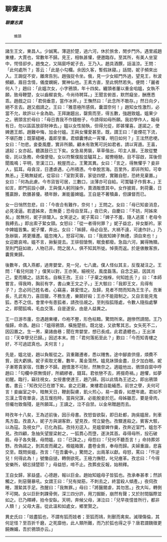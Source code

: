 

## 聊齋志異

##### 聊齋志異
　　`鴉頭`

* * *

諸生王文，東昌人。少誠篤。薄遊於楚，過六河，休於旅舍，閒步門外。遇里戚趙東樓，大賈也，常數年不歸。見王，相執甚懽，便邀臨存。至其所，有美人坐室中，愕怪卻步。趙曳之，又隔窗呼妮子去，王乃入。趙具酒饌，話溫涼。王問：「此何處所？」答云：「此是小勾欄。余因久客，暫假牀寢。」話間，妮子頻來出入。王跼促不安，離席告別。趙強捉令坐。俄，見一少女經門外過，望見王，秋波頻顧，眉目含情，儀度嫻婉，實神仙也。王素方直，至此惘然若失。便問：「麗者何人？」趙曰：「此媼次女，小字鴉頭，年十四矣。纏頭者屢以重金啗媼，女執不願，致母鞭楚，女以齒穉哀免，今尚待聘耳。」王聞言俯首，默然癡坐，酬應悉乖。趙戲之曰：「君倘垂意，當作冰斧。」王憮然曰：「此念所不敢存。」然日向夕，絕不言去。趙又戲請之。王曰：「雅意極所感佩，囊澀奈何！」趙知女性激烈，必當不允，故許以十金為助。王拜謝趨出，罄貲而至，得五數，強趙致媼。媼果少之。鴉頭言於母曰：「母日責我不作錢樹子，今請得如母所願。我初學作人，報母有日，勿以區區放卻財神去。」媼以女性拗執，但得允從，即甚懽喜。遂諾之，使婢邀王郎。趙難中悔，加金付媼。王與女懽愛甚至。既，謂王曰：「妾煙花下流，不堪匹敵；既蒙繾綣，義即至重。君傾囊博此一宵懽，明日如何？」王泫然悲哽。女曰：「勿悲。妾委風塵，實非所願。顧未有敦篤可託如君者。請以宵遁。王喜，遽起；女亦起。聽譙鼓已三下矣。女急易男裝，草草偕出，叩主人扉。王故從雙衛，託以急務，命僕便發。女以符繫僕股並驢耳上，縱轡極馳，目不容啟，耳後但聞風鳴；平明，至漢江口，稅屋而止。王驚其異。女曰：「言之，得無懼乎？妾非人，狐耳。母貪淫，日遭虐遇，心所積懣。今幸脫苦海。百里外，即非所知，可幸無恙。」王略無疑貳，從容曰：「室對芙蓉，家徒四壁，實難自慰，恐終見棄置。」女曰：「何為此慮。今市貨皆可居，三數口，淡薄亦可自給。可鬻驢子作貲本。」王如言，即門前設小肆，王與僕人躬同操作，賣酒販漿其中。女作披肩，刺荷囊，日獲贏餘，飲膳甚優。積年餘，漸能蓄婢媼。王自是不著犢鼻，但課督而已。

女一日悄然忽悲，曰：「今夜合有難作，奈何！」王問之。女曰：「母已知妾消息，必見凌逼。若遣姊來，吾無憂；恐母自至耳。」夜已央，自慶曰：「不妨，阿姊來矣。」居無何，妮子排闥入。女笑逆之。妮子罵曰：「婢子不羞，隨人逃匿！老母令我縛去。」即出索子縶女頸。女怒曰：「從一者得何罪？」妮子益忿，捽女斷衿。家中婢媼皆集。妮子懼，奔出。女曰：「姊歸，母必自至。大禍不遠，可速作計。」乃急辦裝，將更播遷。媼忽掩入，怒容可掬，曰：「我故知婢子無禮，須自來也！」女迎跪哀啼。媼不言，揪髮提去。王徘徊愴惻，眠食都廢。急詣六河，翼得賄贖。至則門庭如故，人物已非。問之居人，俱不知其所徙。悼喪而返。於是俵散客旅，囊貲東歸。

後數年，偶入燕都，過育嬰堂，見一兒，七八歲。僕人怪似其主，反復凝注之。王問：「看兒何說？」僕笑以對，王亦笑。細視兒，風度磊落。自念乏嗣，因其肖己，愛而贖之。詰其名，自稱王孜。王曰：「子棄之襁褓，何知姓氏？」曰：「本師嘗言，得我時，胸前有字，書山東王文之子。」王大駭曰：「我即王文，烏得有子？」念必同己姓名者。心竊喜，甚愛惜之。及歸，見者不問而知為王生子。孜漸長，孔武有力，喜田獵，不務生產，樂鬬好殺；王亦不能箝制之。又自言能見鬼狐，悉不之信。會里中有患狐者，請孜往覘之。至則指狐隱處，令數人隨指處擊之，即聞狐鳴，毛血交落，自是遂安。由是人益異之。

王一日游市廛，忽遇趙東樓，巾袍不整，形色枯黯。驚問所來。趙慘然請間。王乃偕歸，命酒。趙曰：「媼得鴉頭，橫施楚掠。既北徙，又欲奪其志。女矢死不二，因囚置之。生一男，棄諸曲巷；聞在育嬰堂，想已長成。此君遺體也。」王出涕曰：「天幸孽兒已歸。」因述本末。問：「君何落拓至此？」歎曰：「今而知青樓之好，不可過認真也。夫何言！」

先是，媼北徙，趙以負販從之。貨重難遷者，悉以賤售。途中腳直供億，煩費不貲，因大虧損。妮子索取尤奢。數年，萬金蕩然。媼見牀頭金盡，旦夕加白眼。妮子漸寄貴家宿，恆數夕不歸。趙憤激不可耐，然無奈之。適媼他出，鴉頭自窗中呼趙曰：「勾欄中原無情好，所綢繆者，錢耳。君依戀不去，將掇奇禍。」趙懼，如夢初醒。臨行，竊往視女。女授書使達王，趙乃歸。因以此情為王述之。即出鴉頭書。書云：「知孜兒已在膝下矣。妾之厄難，東樓君自能緬悉。前世之孽，夫何可言！妾幽室之中，暗無天日，鞭創裂膚，飢火煎心，易一晨昏，如歷年歲。君如不忘漢上雪夜單衾，迭互煖抱時，當與兒謀，必能脫妾於厄。母姊雖忍，要是骨肉，但囑勿致傷殘，是所願耳。」王讀之，泣不自禁。以金帛贈趙而去。

時孜年十八矣，王為述前後，因示母書。孜怒眥欲裂，即日赴都，詢吳媼居，則車馬方盈。孜直入，妮子方與湖客飲，望見孜，愕立變色。孜驟進殺之。賓客大駭，以為寇。及視女尸，已化為狐。孜持刃逕入。見媼督婢作羹，孜奔近室門，媼忽不見。孜四顧，急抽矢望屋梁射之，一狐貫心而墮，遂決其首。尋得母所，投石破扃，母子各失聲。母問媼，曰：「已誅之。」母怨曰：「兒何不聽吾言！」命持葬郊野。孜偽諾之，剝其皮而藏之。檢媼箱篋，盡卷金貲，奉母而歸。夫婦重諧，悲喜交至。既問吳媼，孜言：「在吾囊中。」驚問之，出兩革以獻。母怒，罵曰：「忤逆兒！何得此為！」號慟自撾，轉側欲死。王極力撫慰，叱兒瘞革。孜忿曰：「今得安樂所，頓忘撻楚耶？」母益怒，啼不止。孜葬皮反報，始稍釋。

王自女歸，家益盛。心德趙，報以巨金。趙始知媼母子皆狐也。孜承奉甚孝；然誤觸之，則惡聲暴吼。女謂王曰：「兒有拗筋，不刺去之，終當殺人傾產。」夜伺孜睡，潛縶其手足。孜醒曰：「我無罪。」母曰：「將醫爾虐，其勿苦。」孜大叫，轉側不可開。女以巨針刺踝骨側，深三四分許，用刀掘斷，崩然有聲；又於肘間腦際並如之。已乃釋縛，拍令安臥。天明，奔候父母，涕泣曰：「兒早夜憶昔所行，都非人類！」父母大喜。從此溫和如處女，鄉里賢之。

異史氏曰：「妓盡狐也，不謂有狐而妓者；至狐而鴇，則獸而禽矣。滅理傷倫，其何足怪？至百折千磨，之死靡他，此人類所難，而乃於狐也得之乎？唐君謂魏徵更饒嫵媚，吾於鴉頭亦云。」

* * *

